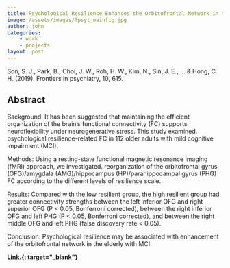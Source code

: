 ```yaml
---
title: Psychological Resilience Enhances the Orbitofrontal Network in the Elderly With Mild Cognitive Impairment
image: /assets/images/fpsyt_mainfig.jpg
author: john
categories: 
    - work
    - projects
layout: post
---
```


Son, S. J., Park, B., Choi, J. W., Roh, H. W., Kim, N., Sin, J. E., ... & Hong, C. H. (2019). Frontiers in psychiatry, 10, 615.

## Abstract

Background: It has been suggested that maintaining the efficient organization of the brain’s functional connectivity (FC) supports neuroflexibility under neurogenerative stress. This study examined. psychological resilience-related FC in 112 older adults with mild cognitive impairment (MCI).  


Methods: Using a resting-state functional magnetic resonance imaging (fMRI) approach, we investigated. reorganization of the orbitofrontal gyrus (OFG)/amygdala (AMG)/hippocampus (HP)/parahippocampal gyrus (PHG) FC according to the different levels of resilience scale.  


Results: Compared with the low resilient group, the high resilient group had greater connectivity strengths between the left inferior OFG and right superior OFG (P < 0.05, Bonferroni corrected), between the right inferior OFG and left PHG (P < 0.05, Bonferroni corrected), and between the right middle OFG and left PHG (false discovery rate < 0.05).  


Conclusion: Psychological resilience may be associated with enhancement of the orbitofrontal network in the elderly with MCI.

**[Link.](https://www.frontiersin.org/articles/10.3389/fpsyt.2019.00615/full){: target="_blank"}** 

